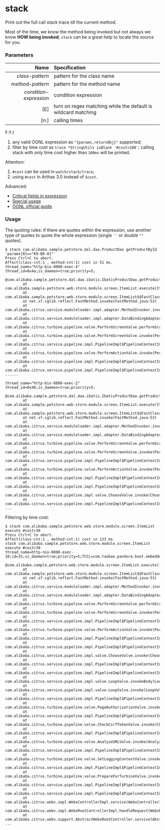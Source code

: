 stack
=====

Print out the full call stack trace *till* the current method.

Most of the time, we know the method being invoked but not always we know **HOW being invoked**; `stack` can be a great help to locate the *source* for you. 

### Parameters

|Name|Specification|
|---:|:---|
|*class-pattern*|pattern for the class name|
|*method-pattern*|pattern for the method name|
|*condition-expression*|condition expression|
|[E]|turn on regex matching while the default is wildcard matching|
|[n:]|calling times|

F.Y.I
1. any valid OGNL expression as `"{params,returnObj}"` supported;
2. filter by time cost as `trace *StringUtils isBlank '#cost>100'`; calling stack with only time cost higher than `100ms` will be printed.

Attention:
1. `#cost` can be used in `watch/stack/trace`;
2. using `#cost` in Arthas 3.0 instead of `$cost`.


Advanced:
* [Critical fields in expression](advice-class.md)
* [Special usage](https://github.com/alibaba/arthas/issues/71)
* [OGNL official guide](https://commons.apache.org/proper/commons-ognl/language-guide.html)


### Usage

The quoting rules: if there are quotes within the expression, use another type of quotes to quote the whole expression (single `''` or double `""` quotes). 

```
$ stack com.alibaba.sample.petstore.dal.dao.ProductDao getProductById 'params[0]=="K9-BD-01"'
Press Ctrl+C to abort.
Affect(class-cnt:1 , method-cnt:1) cost in 51 ms.
thread_name="http-bio-8080-exec-4" thread_id=0x4a;is_daemon=true;priority=5;
    @com.alibaba.sample.petstore.dal.dao.ibatis.IbatisProductDao.getProductById()
        at com.alibaba.sample.petstore.web.store.module.screen.ItemList.execute(ItemList.java:50)
        at com.alibaba.sample.petstore.web.store.module.screen.ItemList$$FastClassByCGLIB$$40b2f45f.invoke(<generated>:-1)
        at net.sf.cglib.reflect.FastMethod.invoke(FastMethod.java:53)
        at com.alibaba.citrus.service.moduleloader.impl.adapter.MethodInvoker.invoke(MethodInvoker.java:70)
        at com.alibaba.citrus.service.moduleloader.impl.adapter.DataBindingAdapter.executeAndReturn(DataBindingAdapter.java:41)
        at com.alibaba.citrus.turbine.pipeline.valve.PerformScreenValve.performScreenModule(PerformScreenValve.java:111)
        at com.alibaba.citrus.turbine.pipeline.valve.PerformScreenValve.invoke(PerformScreenValve.java:74)
        at com.alibaba.citrus.service.pipeline.impl.PipelineImpl$PipelineContextImpl.invokeNext(PipelineImpl.java:157)
        at com.alibaba.citrus.turbine.pipeline.valve.PerformActionValve.invoke(PerformActionValve.java:73)
        at com.alibaba.citrus.service.pipeline.impl.PipelineImpl$PipelineContextImpl.invokeNext(PipelineImpl.java:157)
        at com.alibaba.citrus.service.pipeline.impl.PipelineImpl$PipelineContextImpl.invoke(PipelineImpl.java:210)
......

thread_name="http-bio-8080-exec-2" thread_id=0x48;is_daemon=true;priority=5;
    @com.alibaba.sample.petstore.dal.dao.ibatis.IbatisProductDao.getProductById()
        at com.alibaba.sample.petstore.web.store.module.screen.ItemList.execute(ItemList.java:50)
        at com.alibaba.sample.petstore.web.store.module.screen.ItemList$$FastClassByCGLIB$$40b2f45f.invoke(<generated>:-1)
        at net.sf.cglib.reflect.FastMethod.invoke(FastMethod.java:53)
        at com.alibaba.citrus.service.moduleloader.impl.adapter.MethodInvoker.invoke(MethodInvoker.java:70)
        at com.alibaba.citrus.service.moduleloader.impl.adapter.DataBindingAdapter.executeAndReturn(DataBindingAdapter.java:41)
        at com.alibaba.citrus.turbine.pipeline.valve.PerformScreenValve.performScreenModule(PerformScreenValve.java:111)
        at com.alibaba.citrus.turbine.pipeline.valve.PerformScreenValve.invoke(PerformScreenValve.java:74)
        at com.alibaba.citrus.service.pipeline.impl.PipelineImpl$PipelineContextImpl.invokeNext(PipelineImpl.java:157)
        at com.alibaba.citrus.turbine.pipeline.valve.PerformActionValve.invoke(PerformActionValve.java:73)
        at com.alibaba.citrus.service.pipeline.impl.PipelineImpl$PipelineContextImpl.invokeNext(PipelineImpl.java:157)
        at com.alibaba.citrus.service.pipeline.impl.PipelineImpl$PipelineContextImpl.invoke(PipelineImpl.java:210)
        at com.alibaba.citrus.service.pipeline.impl.valve.ChooseValve.invoke(ChooseValve.java:98)
        at com.alibaba.citrus.service.pipeline.impl.PipelineImpl$PipelineContextImpl.invokeNext(PipelineImpl.java:157)
...
```

Filtering by time cost:

```
$ stack com.alibaba.sample.petstore.web.store.module.screen.ItemList execute #cost>30
Press Ctrl+C to abort.
Affect(class-cnt:1 , method-cnt:1) cost in 123 ms.
stack com.alibaba.sample.petstore.web.store.module.screen.ItemList execute #cost>30
thread_name=http-nio-8080-exec-10;id=31;is_daemon=true;priority=5;TCCL=com.taobao.pandora.boot.embedded.tomcat.TomcatEmbeddedWebappClassLoader
    @com.alibaba.sample.petstore.web.store.module.screen.ItemList.execute()
        at com.alibaba.sample.petstore.web.store.module.screen.ItemList$$FastClassByCGLIB$$40b2f45f.invoke(<generated>:-1)
        at net.sf.cglib.reflect.FastMethod.invoke(FastMethod.java:53)
        at com.alibaba.citrus.service.moduleloader.impl.adapter.MethodInvoker.invoke(MethodInvoker.java:70)
        at com.alibaba.citrus.service.moduleloader.impl.adapter.DataBindingAdapter.executeAndReturn(DataBindingAdapter.java:41)
        at com.alibaba.citrus.turbine.pipeline.valve.PerformScreenValve.performScreenModule(PerformScreenValve.java:111)
        at com.alibaba.citrus.turbine.pipeline.valve.PerformScreenValve.invoke(PerformScreenValve.java:74)
        at com.alibaba.citrus.service.pipeline.impl.PipelineImpl$PipelineContextImpl.invokeNext(PipelineImpl.java:157)
        at com.alibaba.citrus.turbine.pipeline.valve.PerformActionValve.invoke(PerformActionValve.java:73)
        at com.alibaba.citrus.service.pipeline.impl.PipelineImpl$PipelineContextImpl.invokeNext(PipelineImpl.java:157)
        at com.alibaba.citrus.service.pipeline.impl.PipelineImpl$PipelineContextImpl.invoke(PipelineImpl.java:210)
        at com.alibaba.citrus.service.pipeline.impl.valve.ChooseValve.invoke(ChooseValve.java:98)
        at com.alibaba.citrus.service.pipeline.impl.PipelineImpl$PipelineContextImpl.invokeNext(PipelineImpl.java:157)
        at com.alibaba.citrus.service.pipeline.impl.PipelineImpl$PipelineContextImpl.invoke(PipelineImpl.java:210)
        at com.alibaba.citrus.service.pipeline.impl.valve.LoopValve.invokeBody(LoopValve.java:105)
        at com.alibaba.citrus.service.pipeline.impl.valve.LoopValve.invoke(LoopValve.java:83)
        at com.alibaba.citrus.service.pipeline.impl.PipelineImpl$PipelineContextImpl.invokeNext(PipelineImpl.java:157)
        at com.alibaba.citrus.turbine.pipeline.valve.PageAuthorizationValve.invoke(PageAuthorizationValve.java:105)
        at com.alibaba.citrus.service.pipeline.impl.PipelineImpl$PipelineContextImpl.invokeNext(PipelineImpl.java:157)
        at com.alibaba.citrus.turbine.pipeline.valve.CheckCsrfTokenValve.invoke(CheckCsrfTokenValve.java:123)
        at com.alibaba.citrus.service.pipeline.impl.PipelineImpl$PipelineContextImpl.invokeNext(PipelineImpl.java:157)
        at com.alibaba.citrus.turbine.pipeline.valve.AnalyzeURLValve.invoke(AnalyzeURLValve.java:126)
        at com.alibaba.citrus.service.pipeline.impl.PipelineImpl$PipelineContextImpl.invokeNext(PipelineImpl.java:157)
        at com.alibaba.citrus.turbine.pipeline.valve.SetLoggingContextValve.invoke(SetLoggingContextValve.java:66)
        at com.alibaba.citrus.service.pipeline.impl.PipelineImpl$PipelineContextImpl.invokeNext(PipelineImpl.java:157)
        at com.alibaba.citrus.turbine.pipeline.valve.PrepareForTurbineValve.invoke(PrepareForTurbineValve.java:52)
        at com.alibaba.citrus.service.pipeline.impl.PipelineImpl$PipelineContextImpl.invokeNext(PipelineImpl.java:157)
        at com.alibaba.citrus.service.pipeline.impl.PipelineImpl$PipelineContextImpl.invoke(PipelineImpl.java:210)
        at com.alibaba.citrus.webx.impl.WebxControllerImpl.service(WebxControllerImpl.java:43)
        at com.alibaba.citrus.webx.impl.WebxRootControllerImpl.handleRequest(WebxRootControllerImpl.java:53)
        at com.alibaba.citrus.webx.support.AbstractWebxRootController.service(AbstractWebxRootController.java:165)
...
```
